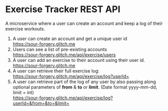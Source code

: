 # Exercise Tracker REST API

A microservice where a user can create an account and keep a log of their exercise workouts.

1.  A user can create an account and get a unique user id
<br/>https://sour-forgery.glitch.me
2.  Users can see a list of pre-existing accounts <br/>
https://sour-forgery.glitch.me/api/exercise/users
3.  A user can add an exercise to their account using their user id. <br/>https://sour-forgery.glitch.me
4.  A user can retrieve their full exercise log: <br/>
https://sour-forgery.glitch.me/api/exercise/log?userId=
5.  A user can retrieve part of the log of any user by also passing along optional parameters of **from** & **to** or **limit**. (Date format yyyy-mm-dd, limit = int) <br/>
https://sour-forgery.glitch.me/api/exercise/log?userId=&from=&to=&limit=


